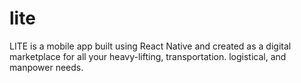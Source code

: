 # lite
LITE is a mobile app built using React Native and created as a digital marketplace for all your heavy-lifting, transportation. logistical, and manpower needs.
